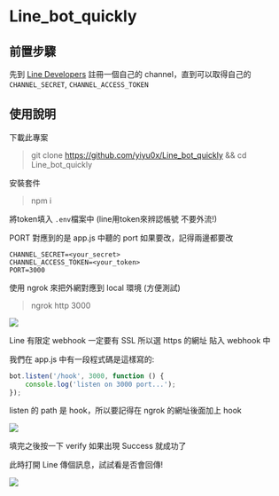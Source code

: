 # Line_bot_quickly

## 前置步驟

先到 [Line Developers](https://developers.line.biz/en/docs/line-login/getting-started/) 註冊一個自己的 channel，直到可以取得自己的 `CHANNEL_SECRET`, `CHANNEL_ACCESS_TOKEN`

## 使用說明

下載此專案
> git clone https://github.com/yiyu0x/Line_bot_quickly && cd Line_bot_quickly

安裝套件
> npm i

將token填入 `.env`檔案中 (line用token來辨認帳號 不要外流!) 

PORT 對應到的是 app.js 中聽的 port 如果要改，記得兩邊都要改
```
CHANNEL_SECRET=<your_secret>
CHANNEL_ACCESS_TOKEN=<your_token>
PORT=3000
```

使用 ngrok 來把外網對應到 local 環境 (方便測試)
> ngrok http 3000

![](https://i.imgur.com/gWxANmN.png)

Line 有限定 webhook 一定要有 SSL 所以選 https 的網址 貼入 webhook 中

我們在 app.js 中有一段程式碼是這樣寫的:
```js
bot.listen('/hook', 3000, function () {
    console.log('listen on 3000 port...');
});
```
listen 的 path 是 hook，所以要記得在 ngrok 的網址後面加上 hook

![](https://i.imgur.com/uxPQLee.png)

填完之後按一下 verify 如果出現 Success 就成功了

此時打開 Line 傳個訊息，試試看是否會回傳!

![](https://i.imgur.com/MNP8Bq4.png)
